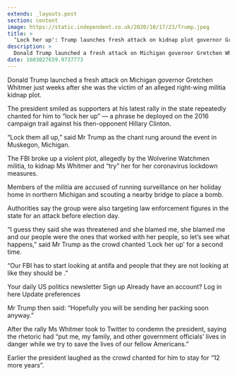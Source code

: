 ```yaml
--- 
extends: _layouts.post 
section: content 
image: https://static.independent.co.uk/2020/10/17/23/Trump.jpeg 
title: > 
  ‘Lock her up': Trump launches fresh attack on kidnap plot governor Gretchen Whitmer at Michigan rally 
description: > 
  Donald Trump launched a fresh attack on Michigan governor Gretchen Whitmer just weeks after she was the victim of an alleged right-wing militia kidnap plot.“Lock them all up,” said Mr Trump as the chant rung around the event in Muskegon, Michigan.The FBI broke up a violent plot, allegedly by the Wolverine Watchmen militia, to kidnap Ms Whitmer and “try” her for her coronavirus lockdown measures.Members of the militia are accused of running surveillance on her holiday home in northern Michigan and scouting a nearby bridge to place a bomb.Authorities say the group were also targeting law enforcement figures in the state for an attack before election day. 
date: 1603027659.9737773 
--- 
```

Donald Trump launched a fresh attack on Michigan governor Gretchen Whitmer just weeks after she was the victim of an alleged right-wing militia kidnap plot.

The president smiled as supporters at his latest rally in the state repeatedly chanted for him to “lock her up” — a phrase he deployed on the 2016 campaign trail against his then-opponent Hillary Clinton.

“Lock them all up,” said Mr Trump as the chant rung around the event in Muskegon, Michigan.

The FBI broke up a violent plot, allegedly by the Wolverine Watchmen militia, to kidnap Ms Whitmer and “try” her for her coronavirus lockdown measures.

Members of the militia are accused of running surveillance on her holiday home in northern Michigan and scouting a nearby bridge to place a bomb.

Authorities say the group were also targeting law enforcement figures in the state for an attack before election day.

“I guess they said she was threatened and she blamed me, she blamed me and our people were the ones that worked with her people, so let’s see what happens,” said Mr Trump as the crowd chanted ‘Lock her up’ for a second time.

“Our FBI has to start looking at antifa and people that they are not looking at like they should be .”

Your daily US politics newsletter Sign up Already have an account? Log in here Update preferences

Mr Trump then said: “Hopefully you will be sending her packing soon anyway.”

After the rally Ms Whitmer took to Twitter to condemn the president, saying the rhetoric had “put me, my family, and other government officials’ lives in danger while we try to save the lives of our fellow Americans.”

Earlier the president laughed as the crowd chanted for him to stay for “12 more years”.